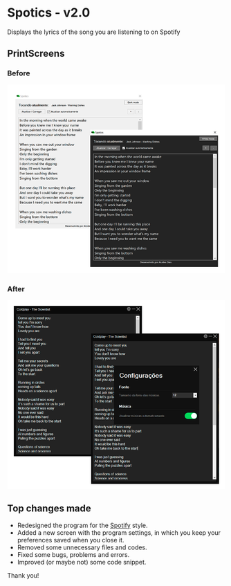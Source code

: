 # Spotics - v2.0

Displays the lyrics of the song you are listening to on Spotify



## PrintScreens
### Before
![Before the redesign](before.png)

### After
![After the redesign](after.png)

## Top changes made
- Redesigned the program for the [Spotify](https://www.spotify.com/) style.
- Added a new screen with the program settings, in which you keep your preferences saved when you close it.
- Removed some unnecessary files and codes.
- Fixed some bugs, problems and errors.
- Improved (or maybe not) some code snippet.


Thank you!
